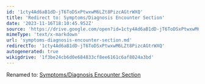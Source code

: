 ```yaml
---
id: '1cty4Ad6aB1dD-jT6ToDSxPtwxwM6LZt8PizcAGtrWXQ'
title: 'Redirect to: Symptoms/Diagnosis Encounter Section'
date: '2023-11-16T18:10:45.952Z'
source: 'https://drive.google.com/open?id=1cty4Ad6aB1dD-jT6ToDSxPtwxwM6LZt8PizcAGtrWXQ'
mimeType: 'text/x-markdown'
url: 'symptoms-diagnosis-encounter-section.md'
redirectTo: '1cty4Ad6aB1dD-jT6ToDSxPtwxwM6LZt8PizcAGtrWXQ'
autogenerated: true
wikigdrive: '1f3be24cb6d0e684833cf8ee6161c6af8024a3bd'
---
```

Renamed to: [Symptoms/Diagnosis Encounter Section](symptoms-diagnosis-encounter-section.md)
